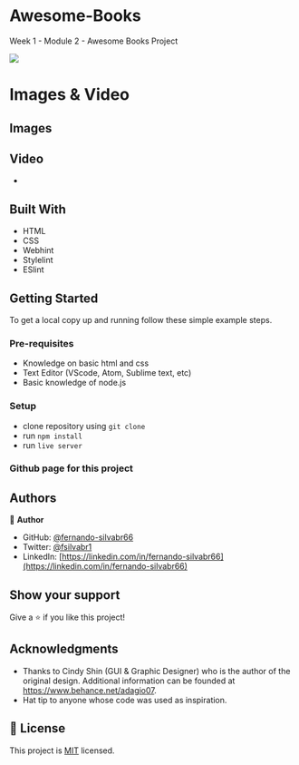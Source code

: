 # Awesome-Books

Week 1 - Module 2 - Awesome Books Project 

![](https://img.shields.io/badge/Microverse-blueviolet)


# Images & Video

## Images

<!-- ![screenshot](app-screenshot.jpg) update with project screenshot when available -->

## Video

- 

  

## Built With

- HTML
- CSS
- Webhint
- Stylelint
- ESlint

## Getting Started

To get a local copy up and running follow these simple example steps.

### Pre-requisites

- Knowledge on basic html and css
- Text Editor (VScode, Atom, Sublime text, etc)
- Basic knowledge of node.js

### Setup

- clone repository using `git clone`
- run `npm install`
- run `live server`

### Github page for this project

<!-- - https://fernando-silvabr66.github.io/webdevweek/ update link for Github page when available -->


## Authors

👤 **Author**

- GitHub: [@fernando-silvabr66](https://github.com/fernando-silvabr66)
- Twitter: [@fsilvabr1](https://twitter.com/fsilvabr1)
- LinkedIn: [https://linkedin.com/in/fernando-silvabr66](https://linkedin.com/in/fernando-silvabr66)

## Show your support

Give a ⭐️ if you like this project!

## Acknowledgments

- Thanks to Cindy Shin (GUI & Graphic Designer) who is the author of the original design. Additional information can be founded at https://www.behance.net/adagio07.
- Hat tip to anyone whose code was used as inspiration.

## 📝 License

This project is [MIT](./MIT.md) licensed.

